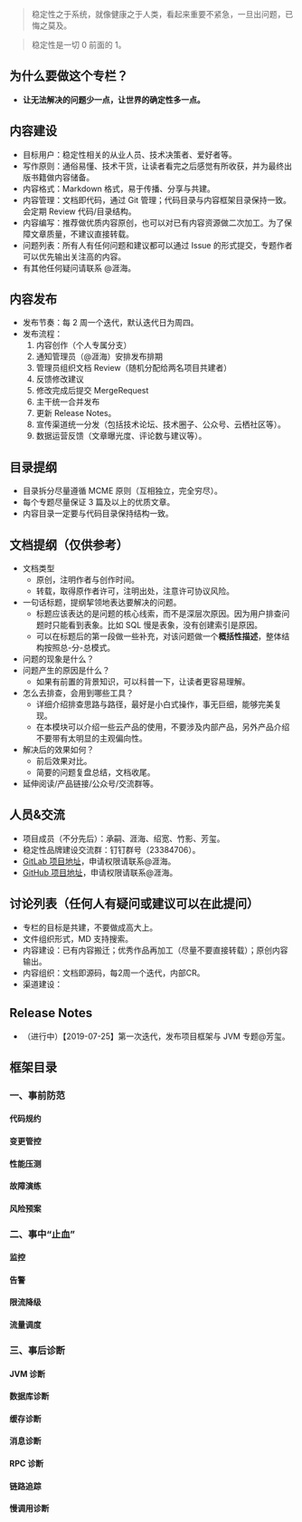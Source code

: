 
> 稳定性之于系统，就像健康之于人类，看起来重要不紧急，一旦出问题，已悔之莫及。

> 稳定性是一切 0 前面的 1。

## 为什么要做这个专栏？
* **让无法解决的问题少一点，让世界的确定性多一点。**


## 内容建设
* 目标用户：稳定性相关的从业人员、技术决策者、爱好者等。
* 写作原则：通俗易懂、技术干货，让读者看完之后感觉有所收获，并为最终出版书籍做内容储备。
* 内容格式：Markdown 格式，易于传播、分享与共建。
* 内容管理：文档即代码，通过 Git 管理；代码目录与内容框架目录保持一致。会定期 Review 代码/目录结构。
* 内容编写：推荐做优质内容原创，也可以对已有内容资源做二次加工。为了保障文章质量，不建议直接转载。
* 问题列表：所有人有任何问题和建议都可以通过 Issue 的形式提交，专题作者可以优先输出关注高的内容。
* 有其他任何疑问请联系 @涯海。


## 内容发布
* 发布节奏：每 2 周一个迭代，默认迭代日为周四。
* 发布流程：
	1. 内容创作（个人专属分支）
	2. 通知管理员（@涯海）安排发布排期
	3. 管理员组织文档 Review（随机分配给两名项目共建者）
	4. 反馈修改建议
	5. 修改完成后提交 MergeRequest
	6. 主干统一合并发布
	7. 更新 Release Notes。
	8. 宣传渠道统一分发（包括技术论坛、技术圈子、公众号、云栖社区等）。
	9. 数据运营反馈（文章曝光度、评论数与建议等）。


## 目录提纲
* 目录拆分尽量遵循 MCME 原则（互相独立，完全穷尽）。
* 每个专题尽量保证 3 篇及以上的优质文章。
* 内容目录一定要与代码目录保持结构一致。


## 文档提纲（仅供参考）
* 文档类型
	* 原创，注明作者与创作时间。
	* 转载，取得原作者许可，注明出处，注意许可协议风险。
* 一句话标题，提纲挈领地表达要解决的问题。
	* 标题应该表达的是问题的核心线索，而不是深层次原因。因为用户排查问题时只能看到表象。比如 SQL 慢是表象，没有创建索引是原因。
	* 可以在标题后的第一段做一些补充，对该问题做一个**概括性描述**，整体结构按照总-分-总模式。
* 问题的现象是什么？
* 问题产生的原因是什么？
	* 如果有前置的背景知识，可以科普一下，让读者更容易理解。
* 怎么去排查，会用到哪些工具？
	* 详细介绍排查思路与路径，最好是小白式操作，事无巨细，能够完美复现。
	* 在本模块可以介绍一些云产品的使用，不要涉及内部产品，另外产品介绍不要带有太明显的主观偏向性。
* 解决后的效果如何？
	* 前后效果对比。
	* 简要的问题复盘总结，文档收尾。
* 延伸阅读/产品链接/公众号/交流群等。


## 人员&交流
* 项目成员（不分先后）：承嗣、涯海、绍宽、竹影、芳玺。
* 稳定性品牌建设交流群：钉钉群号（23384706）。
* [GitLab 项目地址](http://gitlab.alibaba-inc.com/eagleeye/StabilityGuide/wikis/home)，申请权限请联系@涯海。
* [GitHub 项目地址](https://github.com/StabilityMan/StabilityGuide)，申请权限请联系@涯海。

## 讨论列表（任何人有疑问或建议可以在此提问）
* 专栏的目标是共建，不要做成高大上。
* 文件组织形式，MD 支持搜索。
* 内容建设：已有内容搬迁；优秀作品再加工（尽量不要直接转载）；原创内容输出。
* 内容组织：文档即源码，每2周一个迭代，内部CR。
* 渠道建设：


## Release Notes
* （进行中）【2019-07-25】第一次迭代，发布项目框架与 JVM 专题@芳玺。




## 框架目录
### 一、事前防范
#### 代码规约
#### 变更管控
#### 性能压测
#### 故障演练
#### 风险预案


### 二、事中“止血”
#### 监控

#### 告警

#### 限流降级

#### 流量调度

### 三、事后诊断
#### JVM 诊断

#### 数据库诊断

#### 缓存诊断

#### 消息诊断

#### RPC 诊断

#### 链路追踪

#### 慢调用诊断
